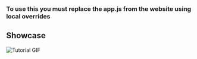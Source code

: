 ### To use this you must replace the app.js from the website using local overrides

## Showcase
![Tutorial GIF](showcase/1.gif)
